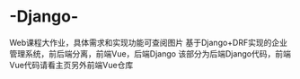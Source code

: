 # -Django-
Web课程大作业，具体需求和实现功能可查阅图片
基于Django+DRF实现的企业管理系统，前后端分离，前端Vue，后端Django
该部分为后端Django代码，前端Vue代码请看主页另外前端Vue仓库
